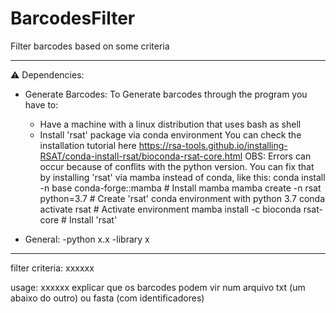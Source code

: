# BarcodesFilter
 Filter barcodes based on some criteria


---

:warning: Dependencies:
- Generate Barcodes:
    To Generate barcodes through the program you have to:
    - Have a machine with a linux distribution that uses bash as shell
    - Install 'rsat' package via conda environment
        You can check the installation tutorial here https://rsa-tools.github.io/installing-RSAT/conda-install-rsat/bioconda-rsat-core.html
        OBS: Errors can occur because of conflits with the python version. You can fix that by installing 'rsat' via mamba instead of conda, like this:
        conda install -n base conda-forge::mamba # Install mamba
        mamba create -n rsat python=3.7  # Create 'rsat' conda environment with python 3.7
        conda activate rsat  # Activate environment
        mamba install -c bioconda rsat-core  # Install 'rsat'

- General:
    -python x.x
    -library x

---

filter criteria:
xxxxxx

usage:
xxxxxx
explicar que os barcodes podem vir num arquivo txt (um abaixo do outro) ou fasta (com identificadores)
